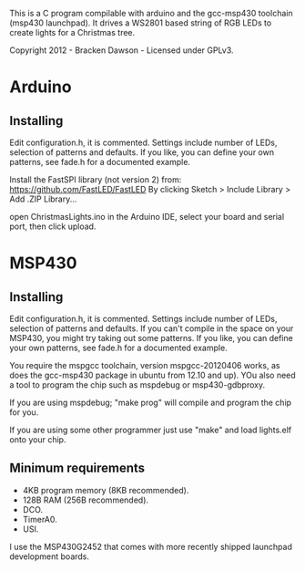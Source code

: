 This is a C program compilable with arduino and the
gcc-msp430 toolchain (msp430 launchpad).
It drives a WS2801 based string of RGB LEDs to create
lights for a Christmas tree.

Copyright 2012 - Bracken Dawson - Licensed under GPLv3.

# Arduino
## Installing
Edit configuration.h, it is commented. Settings
include number of LEDs, selection of patterns and
defaults. If you like, you can define your own
patterns, see fade.h for a documented example.

Install the FastSPI library (not version 2) from:
https://github.com/FastLED/FastLED
By clicking Sketch > Include Library > Add .ZIP Library...

open ChristmasLights.ino in the Arduino IDE,
select your board and serial port, then click
upload.

# MSP430
## Installing
Edit configuration.h, it is commented. Settings
include number of LEDs, selection of patterns and
defaults. If you can't compile in the space on your
MSP430, you might try taking out some patterns. If
you like, you can define your own patterns, see
fade.h for a documented example.

You require the mspgcc toolchain, version
mspgcc-20120406 works, as does the gcc-msp430 package
in ubuntu from 12.10 and up). YOu also need a tool to
program the chip such as mspdebug or msp430-gdbproxy.

If you are using mspdebug; "make prog" will compile
and program the chip for you.

If you are using some other programmer just use
"make" and load lights.elf onto your chip.

## Minimum requirements
 * 4KB program memory (8KB recommended).
 * 128B RAM (256B recommended).
 * DCO.
 * TimerA0.
 * USI.

I use the MSP430G2452 that comes with more recently
shipped launchpad development boards.

